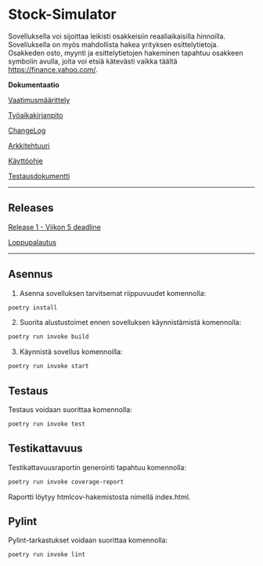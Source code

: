 # Stock-Simulator

Sovelluksella voi sijoittaa leikisti osakkeisiin reaaliaikaisilla hinnoilla. Sovelluksella on myös mahdollista hakea yrityksen esittelytietoja. Osakkeden osto, myynti ja esittelytietojen hakeminen tapahtuu osakkeen symbolin avulla, joita voi etsiä kätevästi vaikka täältä https://finance.yahoo.com/. 

**Dokumentaatio**

[Vaatimusmäärittely](https://github.com/JanneKarki/ot-harjoitustyo/blob/main/dokumentaatio/vaatimusmaarittely.md)

[Työaikakirjanpito](https://github.com/JanneKarki/ot-harjoitustyo/blob/main/dokumentaatio/tuntikirjanpito.md)

[ChangeLog](https://github.com/JanneKarki/ot-harjoitustyo/blob/main/dokumentaatio/Changelog.md)

[Arkkitehtuuri](https://github.com/JanneKarki/ot-harjoitustyo/blob/main/dokumentaatio/arkkitehtuuri.md)

[Käyttöohje](https://github.com/JanneKarki/ot-harjoitustyo/blob/main/dokumentaatio/kayttoohje.md)

[Testausdokumentti](https://github.com/JanneKarki/ot-harjoitustyo/blob/main/dokumentaatio/testausdokumentti.md)


____________________________________________
## Releases
[Release 1 - Viikon 5 deadline](https://github.com/JanneKarki/ot-harjoitustyo/releases/Viikon5)

[Loppupalautus](https://github.com/JanneKarki/ot-harjoitustyo/releases/tag/Loppupalautus)
__________________________

## Asennus
1. Asenna sovelluksen tarvitsemat riippuvuudet komennolla:
```bash
poetry install
```
2. Suorita alustustoimet ennen sovelluksen käynnistämistä komennolla:
```bash
poetry run invoke build
```
3. Käynnistä sovellus komennoilla:

```bash
poetry run invoke start
```

## Testaus
Testaus voidaan suorittaa komennolla:

```bash
poetry run invoke test
```

## Testikattavuus
Testikattavuusraportin generointi tapahtuu komennolla:

```bash
poetry run invoke coverage-report
```

Raportti löytyy htmlcov-hakemistosta nimellä index.html. 

## Pylint
Pylint-tarkastukset voidaan suorittaa komennolla:

```bash
poetry run invoke lint
```

